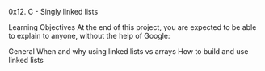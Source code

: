 0x12. C - Singly linked lists




Learning Objectives
At the end of this project, you are expected to be able to explain to anyone, without the help of Google:

General
When and why using linked lists vs arrays
How to build and use linked lists
